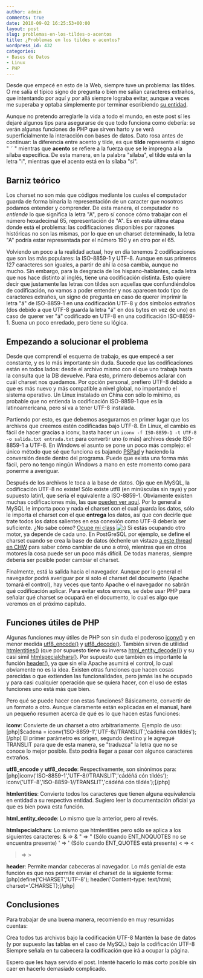 ```yaml
---
author: admin
comments: true
date: 2010-09-02 16:25:53+00:00
layout: post
slug: problemas-en-los-tildes-o-acentos
title: ¿Problemas en los tildes o acentos?
wordpress_id: 432
categories:
- Bases de Datos
- Linux
- PHP
---
```


Desde que empecé en esto de la Web, siempre tuve un problema: las  tildes. O me salía el típico signo de pregunta o bien me salían  caracteres extraños, que intentando por aquí y por allá siempre lograba  evitar, aunque a veces me superaba y optaba simplemente por terminar  escribiendo [su entidad](http://www.w3schools.com/tags/ref_entities.asp).

Aunque no pretendo arreglarle la vida a todo el mundo, en este post  sí les dejaré algunos tips para asegurarse de que todo funciona como  debería: se verán algunas funciones de PHP que sirven harto y se verá  superficialmente la interacción con bases de datos.
Dato rosa antes de continuar: la diferencia entre acento y tilde, es que **tilde** representa el signo " `´` " mientras que **acento** se refiere a la fuerza que se le impregna a la sílaba específica. De esta manera, en la  palabra "sílaba", el tilde está en la letra "i", mientras que el acento  está en la sílaba "sí".
<!-- more -->


## Barniz teórico


Los charset no son más que códigos mediante los cuales el computador guarda de forma binaria la representación de un caracter que nosotros  podamos entender y comprender.
De esta manera, el computador no _entiende_ lo que significa la letra "A", pero sí conoce cómo trabajar con el número hexadecimal 65, representación de "A".
Es en esta última etapa donde está el problema: las codificaciones  disponibles por razones históricas no son las mismas, por lo que en un  charset determinado, la letra "A" podría estar representada por el  número 190 y en otro por el 65.

Volviendo un poco a la realidad actual, hoy en día tenemos 2 codificaciones que son las más populares: la ISO-8859-1 y UTF-8. Aunque  en sus primeros 127 caracteres son iguales, a partir de ahí la cosa cambia, aunque no mucho.
Sin embargo, para la desgracia de los hispano-hablantes, cada letra que nos hace distinto al inglés, tiene una codificación distinta. Esto  quiere decir que justamente las letras con tildes son aquellas que  confundiéndolos de codificación, no vamos a poder entender y nos  aparecen todo tipo de caracteres extraños, un signo de pregunta en caso  de querer imprimir la letra "á" de ISO-8859-1 en una codificación UTF-8 y dos símbolos extraños (dos debido a que UTF-8 guarda la letra "á" en  dos bytes en vez de uno) en caso de querer ver "á" codificado en UTF-8  en una codificación ISO-8859-1. Suena un poco enredado, pero tiene su  lógica.


## Empezando a solucionar el problema


Desde que comprendí el esquema de trabajo, es que empecé a ser  constante, y es lo más importante sin duda. Sucede que las  codificaciones están en todos lados: desde el archivo mismo con el que  uno trabaja hasta la consulta que la DB devuelve.
Para esto, primero debemos aclarar con cuál charset nos quedamos. Por  opción personal, prefiero UTF-8 debido a que es más nuevo y más compatible a nivel global, no importando el sistema operativo. Un Linux  instalado en China con sólo lo mínimo, es probable que no entienda la  codificación ISO-8859-1 que es la latinoamericana, pero sí va a tener UTF-8 instalada.

Partiendo por esto, es que debemos asegurarnos en primer lugar que los archivos que creemos estén codificadas bajo UTF-8. En Linux, el  cambio es fácil de hacer gracias a iconv, basta hacer un
`iconv -f ISO-8859-1 -t UTF-8 -o salida.txt entrada.txt`
para convertir uno (o más) archivos desde ISO-8859-1 a UTF-8. En Windows el asunto se pone un poco más complejo: el único método que sé que  funciona es bajando [PSPad](http://www.pspad.com/es/) y haciendo la conversión desde dentro del programa. Puede que exista una  forma más fácil, pero no tengo ningún Windows a mano en este momento como para ponerme a averiguar.

Después de los archivos le toca a la base de datos. Ojo que en MySQL, la codificación UTF-8 no existe! Sólo existe utf8 (en minúsculas sin  raya) y por supuesto latin1, que sería el equivalente a ISO-8859-1. Obviamente existen muchas codificaciones más, las que [pueden ver aquí](http://dev.mysql.com/doc/refman/5.1/en/charset-charsets.html).
Por lo general a MySQL le importa poco y nada el charset con el cual guarda los datos, sólo le importa el charset con el que **entrega** los datos, así que con decirle que trate todos los datos salientes en  esa conexión como UTF-8 debería ser suficiente. ¿No sabe cómo? [Ocupe mi class](http://www.phpclasses.org/package/5812-PHP-MySQL-database-access-wrapper-using-MySQLi.html) ![:)](../wp-includes/images/smilies/icon_smile.gif)
Si estás ocupando otro motor, ya depende de cada uno. En PostGreSQL por  ejemplo, se define el charset cuando se crea la base de datos (échenle  un vistazo [a este thread en CHW](http://www.chw.net/foro/bases-de-datos-f222/567361-miniguia-pasar-una-base-psql-de-sql_ascii-a-utf8.html) para saber cómo cambiar de uno a otro), mientras que en otros motores  la cosa puede ser un poco más difícil. De todas maneras, siempre debería  ser posible poder cambiar el charset.

Finalmente, está la salida hacia el navegador.
Aunque por lo general el navegador podrá averiguar por si solo el  charset del documento (Apache tomará el control), hay veces que tanto  Apache o el navegador no sabrán qué codificación aplicar. Para evitar  estos errores, se debe usar PHP para señalar qué charset se ocupará en  el documento, lo cual es algo que veremos en el próximo capítulo.


## Funciones útiles de PHP


Algunas funciones muy útiles de PHP son sin duda el poderoso [iconv()](http://www.php.net/manual/en/function.iconv.php) y en menor medida [utf8_encode()](http://www.php.net/manual/en/function.utf8-encode.php) y [utf8_decode()](http://www.php.net/manual/en/function.utf8-decode.php). También sirven de utilidad [htmlentities()](http://www.php.net/manual/en/function.htmlentities.php) (que por supuesto tiene su inversa [html_entity_decode()](http://www.php.net/manual/en/function.html-entity-decode.php)) y su casi simil [htmlspecialchars()](http://www.php.net/manual/en/function.htmlspecialchars.php). Por supuesto que también es importante la función [header()](http://www.php.net/manual/en/function.header.php), ya que sin ella Apache asumirá el control, lo cual obviamente no es la idea.
Existen otras funciones que hacen cosas parecidas o que extienden las  funcionalidades, pero jamás las he ocupado y para casi cualquier  operación que se quiera hacer, con el uso de estas funciones uno está  más que bien.

Pero qué se puede hacer con estas funciones? Básicamente, convertir de un formato a otro.
Aunque claramente están explicadas en el manual, haré un pequeño resumen acerca de qué es lo que hacen estas funciones:

**iconv**: Convierte de un charset a otro arbitrariamente. Ejemplo de uso:
[php]$cadena = iconv('ISO-8859-1','UTF-8//TRANSLIT','cádéñá cón tíldés');[/php]
El primer parámetro es origen, segundo destino y le agregué TRANSLIT para que de esta manera, se "traduzca" la letra que no se conoce lo  mejor posible. Esto podría llegar a pasar con algunos caracteres extraños.

**utf8_encode** y **utf8_decode**: Respectivamente, son sinónimos para:
[php]iconv('ISO-8859-1','UTF-8//TRANSLIT','cádéñá cón tíldés');
iconv('UTF-8','ISO-8859-1//TRANSLIT','cádéñá cón tíldés');[/php]

**htmlentities**: Convierte todos los caracteres que  tienen alguna equivalencia en entidad a su respectiva entidad. Sugiero  leer la documentación oficial ya que es bien powa esta función.

**html_entity_decode**: Lo mismo que la anterior, pero al revés.

**htmlspecialchars**: Lo mismo que htmlentities pero sólo se aplica a los siguientes caracteres:
& => &amp;
" => &quot; (Sólo cuando ENT_NOQUOTES no se encuentra presente)
' => &#039; (Sólo cuando ENT_QUOTES está presente)
< => &lt;
> => &gt;

**header**: Permite mandar cabeceras al navegador. Lo  más genial de esta función es que nos permite enviar el charset de la  siguiente forma:
[php]define('CHARSET','UTF-8');
header('Content-type: text/html; charset='.CHARSET);[/php]



## Conclusiones


Para trabajar de una buena manera, recomiendo en muy resumidas cuentas:



Crea todos tus archivos bajo la codificación UTF-8
Mantén la base de datos (y por supuesto las tablas en el caso de MySQL) bajo la codificación UTF-8
Siempre señala en tu cabecera la codificación que irá a ocupar la página.

Espero que les haya servido el post. Intenté hacerlo lo más corto posible sin caer en hacerlo demasiado complicado.
